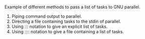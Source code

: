 Example of different methods to pass a list of tasks to GNU parallel.

1. Piping command output to parallel.
2. Directing a file containing tasks to the stdin of parallel.
3. Using ::: notation to give an explicit list of tasks.
4. Using :::: notation to give a file containing a list of tasks.
